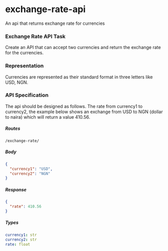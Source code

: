 # exchange-rate-api
An api that returns exchange rate for currencies

### Exchange Rate API Task
Create an API that can accept two currencies and return the exchange rate for the currencies.

### Representation
Currencies are represented as their standard format in three letters like USD, NGN.

### API Specification
The api should be designed as follows. The rate from currency1 to currency2, the example below shows an exchange from USD to NGN (dollar to naira) which will return a value 410.56.

##### Routes
`/exchange-rate/`

##### Body
```json
{
  "currency1": "USD",
  "currency2": "NGN"
}
```

##### Response
```json
{
  "rate": 410.56
}
```

##### Types
```yaml
currency1: str
currency2: str
rate: float
```

